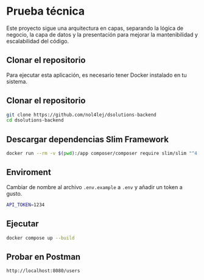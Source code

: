 # Prueba técnica

Este proyecto sigue una arquitectura en capas, separando la lógica de negocio, la capa de datos y la presentación para mejorar la mantenibilidad y escalabilidad del código.

## Clonar el repositorio

Para ejecutar esta aplicación, es necesario tener Docker instalado en tu sistema.

## Clonar el repositorio

```bash
git clone https://github.com/nol4lej/dsolutions-backend
cd dsolutions-backend
```

## Descargar dependencias Slim Framework

```bash
docker run --rm -v $(pwd):/app composer/composer require slim/slim "^4.0" vlucas/phpdotenv
```

## Enviroment
Cambiar de nombre al archivo `.env.example` a `.env` y añadir un token a gusto.

```bash
API_TOKEN=1234
```

## Ejecutar
```bash
docker compose up --build
```

## Probar en Postman
```bash
http://localhost:8080/users
```
